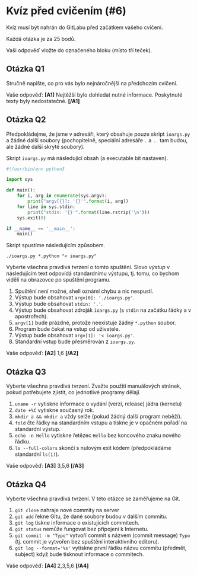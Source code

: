 # Kvíz před cvičením (#6)

Kvíz musí být nahrán do GitLabu před začátkem vašeho cvičení.

Každá otázka je za 25 bodů.

Vaši odpověď vložte do označeného bloku (místo tří teček).



## Otázka Q1

Stručně napište, co pro vás bylo nejnáročnější na předchozím cvičení.


Vaše odpověď: **[A1]** Nejtěžší bylo dohledat nutné informace. Poskytnuté texty byly nedostatečné. **[/A1]**



## Otázka Q2

Předpokládejme, že jsme v adresáři, který obsahuje pouze skript `ioargs.py`
a žádné další soubory (pochopitelně, speciální adresáře `.` a `..` tam budou, ale
žádné další skryté soubory).

Skript `ioargs.py` má následující obsah (a executable bit nastaven).

```python
#!/usr/bin/env python3

import sys

def main():
    for i, arg in enumerate(sys.argv):
        print("argv[{}]: '{}'".format(i, arg))
    for line in sys.stdin:
        print("stdin: '{}'".format(line.rstrip('\n')))
    sys.exit(0)

if __name__ == '__main__':
    main()
```

Skript spustíme následujícím způsobem.

```shell
./ioargs.py *.python "< ioargs.py"
```

Vyberte všechna pravdivá tvrzení o tomto spuštění.
Slovo _výstup_ v následujícím  text odpovídá standardnímu výstupu,
tj. tomu, co bychom viděli na obrazovce po spuštění programu.

1. Spuštění není možné, shell oznámí chybu a nic nespustí.
2. Výstup bude obsahovat `argv[0]: './ioargs.py'`.
3. Výstup bude obsahovat `stdin: '.'`.
4. Výstup bude obsahovat zdroják `ioargs.py` (s `stdin` na
   začátku řádky a v apostrofech).
5. `argv[1]` bude prázdné, protože neexistuje žádný `*.python` soubor.
6. Program bude čekat na vstup od uživatele.
7. Výstup bude obsahovat `argv[1]: '< ioargs.py'`.
8. Standardní vstup bude přesměrován z `ioargs.py`.

Vaše odpověď: **[A2]** 1,6 **[/A2]**



## Otázka Q3

Vyberte všechna pravdivá tvrzení. Zvažte použití manuálových stránek,
pokud potřebujete zjistit, co jednotlivé programy dělají.

1. `uname -r` vytiskne informace o vydání (verzi, release) jádra (kernelu)
2. `date +%C` vytiskne současný rok.
3. `mkdir a && mkdir a` vždy selže (pokud žádný další program neběží).
4. `fold` čte řádky na standardním vstupu a tiskne je v opačném
   pořadí na standardní výstup.
5. `echo -n Hello` vytiskne řetězec `Hello` bez koncového znaku nového řádku.
6. `ls --full-colors` skončí s nulovým exit kódem (předpokládáme
   standardní `ls(1)`).

Vaše odpověď: **[A3]** 3,5,6 **[/A3]**



## Otázka Q4

Vyberte všechna pravdivá tvrzení. V této otázce se zaměřujeme
na Git.

1. `git clone` nahraje nové commity na server
2. `git add` řekne Gitu, že dané soubory budou v dalším commitu.
3. `git log` tiskne informace o existujících commitech.
4. `git status` nemůže fungovat bez připojení k Internetu.
5. `git commit -m "Typo"` vytvoří commit s názvem (commit message) `Typo`
   (tj. commit je vytvořen bez spuštění interaktivního editoru).
6. `git log --format='%s'` vytiskne první řádku názvu commitu
   (předmět, subject) když bude tisknout informace o commitech.

Vaše odpověď: **[A4]** 2,3,5,6 **[/A4]**



